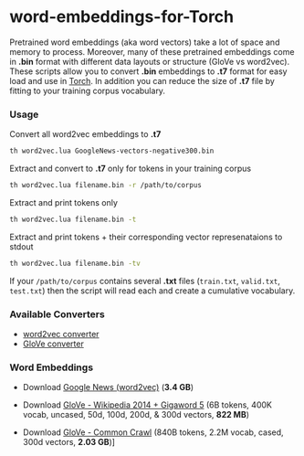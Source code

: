 # word-embeddings-for-Torch
Pretrained word embeddings (aka word vectors) take a lot of space and memory to process. Moreover, many of these pretrained embeddings come in **.bin** format with different data layouts or structure (GloVe vs word2vec). These scripts allow you to convert **.bin** embeddings to **.t7** format for easy load and use in [Torch](http://torch.ch/). In addition you can reduce the size of **.t7** file by fitting to your training corpus vocabulary.

### Usage
Convert all word2vec embeddings to **.t7**
```bash
th word2vec.lua GoogleNews-vectors-negative300.bin  
```

Extract and convert to **.t7** only for tokens in your training corpus
```bash
th word2vec.lua filename.bin -r /path/to/corpus
```

Extract and print tokens only
```bash
th word2vec.lua filename.bin -t
```

Extract and print tokens + their corresponding vector represenataions to stdout
```bash
th word2vec.lua filename.bin -tv
```

If your `/path/to/corpus` contains several **.txt** files (`train.txt`, `valid.txt`, `test.txt`) then the script will read each and create a cumulative vocabulary.

### Available Converters
- [word2vec converter](https://raw.githubusercontent.com/tastyminerals/word-embeddings-for-Torch/master/word2vec.lua)
- [GloVe converter](https://raw.githubusercontent.com/tastyminerals/word-embeddings-for-Torch/master/glove.lua)

### Word Embeddings
- Download [Google News (word2vec)](https://drive.google.com/file/d/0B7XkCwpI5KDYNlNUTTlSS21pQmM/edit?usp=sharing) (**3.4 GB**)

- Download [GloVe - Wikipedia 2014 + Gigaword 5](http://nlp.stanford.edu/data/glove.6B.zip) (6B tokens, 400K vocab, uncased, 50d, 100d, 200d, & 300d vectors, **822 MB**)

- Download [GloVe - Common Crawl](http://nlp.stanford.edu/data/glove.840B.300d.zip) (840B tokens, 2.2M vocab, cased, 300d vectors, **2.03 GB**)]
